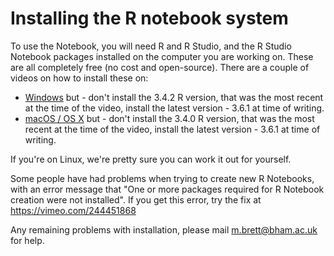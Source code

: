 # Installing the R notebook system

To use the Notebook, you will need R and R Studio, and the R Studio Notebook
packages installed on the computer you are working on.  These are all
completely free (no cost and open-source).   There are a couple of videos on
how to install these on:

* [Windows](https://vimeo.com/239492022) but \- don't install the 3.4.2 R version, that
  was the most recent at the time of the video, install the latest version \-
  3.6.1 at time of writing.
* [macOS / OS X](https://vimeo.com/239497938) but \- don't install the 3.4.0 R version,
  that was the most recent at the time of the video, install the latest version
  \- 3.6.1 at time of writing.

If you're on Linux, we're pretty sure you can work it out for yourself.

Some people have had problems when trying to create new R Notebooks, with an
error message that "One or more packages required for R Notebook creation were
not installed".  If you get this error, try the fix at
<https://vimeo.com/244451868>

Any remaining problems with installation, please mail <m.brett@bham.ac.uk> for
help.
